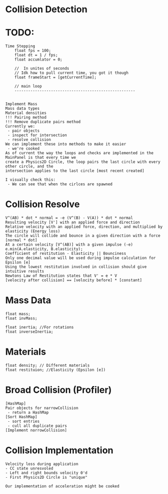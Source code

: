 


 # Collision Detection

# TODO: 
    Time Stepping
        float fps = 100;
        float dt = 1 / fps;
        float accumlator = 0;

        //  In unites of seconds
        // Idk how to pull current time, you got it though
        float frameStart = [getCurrentTime];
        
        // main loop
        -----------------------------------------------------


    Implement Mass
    Mass data types
    Material densities
    !!! Pairing method
    !!! Remove duplicate pairs method
    Currently we:
     - pair objects
     - inspect for intersection
     - resolve collision
    We can implement these into methods to make it easier
     - we're cooked
    As of current the way the loops and checks are implemented in the MainPanel is that every time we
    create a Physics2D Circle, the loop pairs the last circle with every other circle, and the
    intersection applies to the last circle [most recent created]
    
    I visually check this:
     - We can see that when the cirlces are spawned

# Collision Resolve
    V^(AB) * dot * normal = -e (V^(B) - V(A)) * dot * normal
    Resulting velocity [V'] with an applied force and direction
    Relative velocity with an applied force, direction, and multiplied by elasticity (Energy loss)
    The circle will collide and bounce in a given direction with a force [normal * dot]
    At a certain velocity [V^(AB)] with a given impulse (-e)
    e.min(A.elasticity, B.elasticity);
    Coefficient of restitution - Elasticity || Bounciness
    Only one decimal value will be used during impulse calculation for Epsilon [e]
    Using the lowest restitution involved in collision should give intuitive results
    Newtons Law of Restitution states that V' = e * V
    [velocity after collision] == [velocity before] * [constant]

# Mass Data
    float mass;
    float invMass;

    float inertia; //For rotations
    float inverseInertia;

# Materials
    float density; // Different materials 
    float restituion; //Elasticity (Epsilon [e])

# Broad Collision (Profiler)
    [HashMap]
    Pair objects for narrowCollision
     - return a HashMap
    [Sort HashMap]
     - sort entries
     - cull all duplicate pairs
    [Implement norrowCollision]

# Collision Implementation
    Velocity loss during application
    - CC state unresvoled
    - Left and right bounds velocity 0'd
    - First Physics2D Circle is "unique"
    
    Our implementation of acceleration might be cooked

